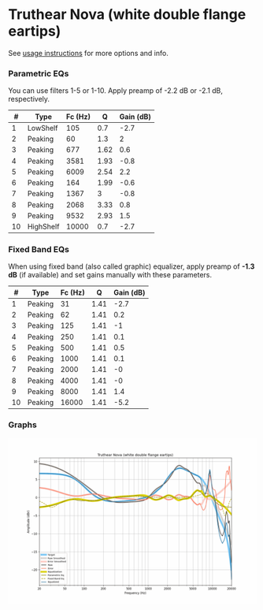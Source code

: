 # Truthear Nova (white double flange eartips)
See [usage instructions](https://github.com/jaakkopasanen/AutoEq#usage) for more options and info.

### Parametric EQs
You can use filters 1-5 or 1-10. Apply preamp of -2.2 dB or -2.1 dB, respectively.

|   # | Type      |   Fc (Hz) |    Q |   Gain (dB) |
|-----|-----------|-----------|------|-------------|
|   1 | LowShelf  |       105 | 0.7  |        -2.7 |
|   2 | Peaking   |        60 | 1.3  |         2   |
|   3 | Peaking   |       677 | 1.62 |         0.6 |
|   4 | Peaking   |      3581 | 1.93 |        -0.8 |
|   5 | Peaking   |      6009 | 2.54 |         2.2 |
|   6 | Peaking   |       164 | 1.99 |        -0.6 |
|   7 | Peaking   |      1367 | 3    |        -0.8 |
|   8 | Peaking   |      2068 | 3.33 |         0.8 |
|   9 | Peaking   |      9532 | 2.93 |         1.5 |
|  10 | HighShelf |     10000 | 0.7  |        -2.7 |

### Fixed Band EQs
When using fixed band (also called graphic) equalizer, apply preamp of **-1.3 dB** (if available) and set gains manually with these parameters.

|   # | Type    |   Fc (Hz) |    Q |   Gain (dB) |
|-----|---------|-----------|------|-------------|
|   1 | Peaking |        31 | 1.41 |        -2.7 |
|   2 | Peaking |        62 | 1.41 |         0.2 |
|   3 | Peaking |       125 | 1.41 |        -1   |
|   4 | Peaking |       250 | 1.41 |         0.1 |
|   5 | Peaking |       500 | 1.41 |         0.5 |
|   6 | Peaking |      1000 | 1.41 |         0.1 |
|   7 | Peaking |      2000 | 1.41 |        -0   |
|   8 | Peaking |      4000 | 1.41 |        -0   |
|   9 | Peaking |      8000 | 1.41 |         1.4 |
|  10 | Peaking |     16000 | 1.41 |        -5.2 |

### Graphs
![](./Truthear%20Nova%20(white%20double%20flange%20eartips).png)
